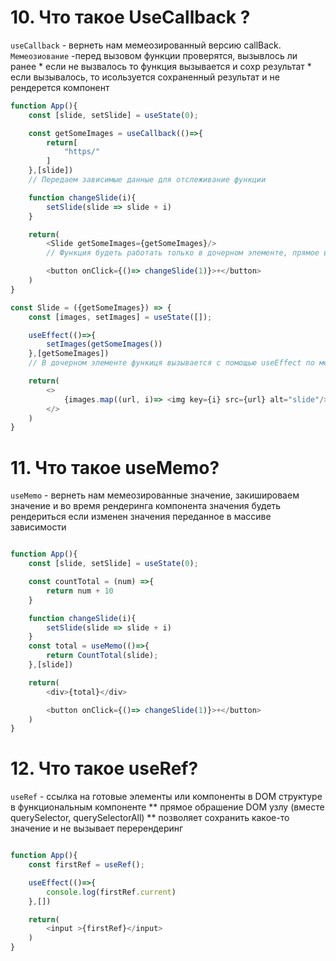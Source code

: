 # 10. Что такое UseCallback ?

`useCallback` - вернеть нам мемеозированный версию callBack.
`Мемеозиование` -перед вызовом функции проверятся, вызывлось ли ранее
                * если не вызвалось то функция вызывается и сохр результат
                * если вызывалось, то исользуется сохраненный результат и не рендерется компонент

```javascript
function App(){
    const [slide, setSlide] = useState(0);

    const getSomeImages = useCallback(()=>{
        return[
            "https/"
        ]
    },[slide])
    // Передаем зависимые данные для отслеживание функции

    function changeSlide(i){
        setSlide(slide => slide + i)
    }

    return(
        <Slide getSomeImages={getSomeImages}/>
        // Функция будеть работать только в дочерном элементе, прямое вызывание функции в компоненте не работает

        <button onClick={()=> changeSlide(1)}>+</button>
    )
}

const Slide = ({getSomeImages}) => {
    const [images, setImages] = useState([]);

    useEffect(()=>{
        setImages(getSomeImages())
    },[getSomeImages])
    // В дочерном элементе функиця вызывается с помощью useEffect по мере нужды вызыва

    return(
        <>
            {images.map((url, i)=> <img key={i} src={url} alt="slide"/>)}
        </>
    )
}

```

# 11. Что такое useMemo?

`useMemo` - вернеть нам мемеозированные значение, закишироваем значение и во время рендеринга компонента значения будеть рендериться если изменен значения переданное в массиве зависимости

```javascript

function App(){
    const [slide, setSlide] = useState(0);

    const countTotal = (num) =>{
        return num + 10
    }

    function changeSlide(i){
        setSlide(slide => slide + i)
    }
    const total = useMemo(()=>{
        return CountTotal(slide);
    },[slide])

    return(
        <div>{total}</div>

        <button onClick={()=> changeSlide(1)}>+</button>
    )
}

```

# 12. Что такое useRef?

`useRef` - ссылка на готовые элементы или компоненты в DOM структуре в функциональным компоненте
        ** прямое обрашение DOM узлу (вместе querySelector, querySelectorAll)
        ** позволяет сохранить какое-то значение и не вызывает перерендеринг

```javascript

function App(){
    const firstRef = useRef();

    useEffect(()=>{
        console.log(firstRef.current)
    },[])

    return(
        <input >{firstRef}</input>
    )
}
```